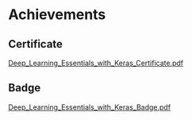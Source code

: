 

# Achievements
## Certificate
[Deep_Learning_Essentials_with_Keras_Certificate.pdf](https://prod-files-secure.s3.us-west-2.amazonaws.com/03e82b26-cccb-4906-bb56-adabcbdc0655/f5cf1405-8a02-49a4-beb6-3d50b033ba6e/Deep_Learning_Essentials_with_Keras_Certificate.pdf?X-Amz-Algorithm=AWS4-HMAC-SHA256&X-Amz-Content-Sha256=UNSIGNED-PAYLOAD&X-Amz-Credential=ASIAZI2LB466Z6IAGTZ6%2F20250206%2Fus-west-2%2Fs3%2Faws4_request&X-Amz-Date=20250206T031811Z&X-Amz-Expires=3600&X-Amz-Security-Token=IQoJb3JpZ2luX2VjEDgaCXVzLXdlc3QtMiJGMEQCIAobaHaHi2LEfs65U9RW7Qd4Uh5CGRwBzckANTHjCBVGAiAqTafmkABKBTMKc6qyLfQKVM56gaEV2TeZHodJiNFJvCr%2FAwhREAAaDDYzNzQyMzE4MzgwNSIM7Rt5UfivLDHzuxLpKtwDc%2F8fhJfBnOH%2FAxmC%2BnNu8UgMh2YTDknSDA8ad%2Flmwdk0%2Fduqi8ieU4h3ysJp6xvZqOgPO917FwfX%2BofsR3HamHPrF%2F8QpEaunlrx3JRw24DhQSicNpeFNPOjGSb%2BlJJ8EYrlcPoTUYs%2FcAYNx0QoaY5p001sjSY545Gons9%2FJwapud%2Fy1Nonrq7C5Ap4J3%2FzlS1oZR4s9GTGbvIU32eDUEzYAwCfBlOVAV2KaW3zRUAJ9IthdBpw62C9RkdQVJHkifda%2Fg6mcBgiNZyDFfjcoeEmnBxjNEgT2eo0otxyAxTk%2FZxW6UCxXV8JMEF1ZI0Hsyk8aUe5BktgkPE%2BrQ1unFLU6h%2FcHkjPaHzDbiY70a2J6cA%2FcApUyGLhgcK%2F16jCRWggToi1ae2eNt3wBIS7h1Pmt7goSFftpJ7D8OXPZTvWWimnWESKHPlVzEkdbqEK9c62a%2FWEz1V4UDboKeLahENCCCLF%2Fw6UoBvl9vCDUNfXriwrZL1ROmQfNvO3OKdWwx%2FMDVFGWO043rBVQurSbbqFei9S2TjZzXRsUxcy58mHNSspSr1RR%2FpmvjtiPWPvzjDneFGvtBIQzb5N5Y18U0vby3aoKIp49eiBql1twRzZENpQ2ur7%2B81yS00w3eqPvQY6pgHyhEYkV7U1hyXgHd5dmn2iwIUvCPi7u4WVbJfgaIWNyGQSHzQBc2twNeU%2FCH63AKxQjimlvXqScJbq7JB7%2FqJWtJN1M7lGNQKcPMAs3dy1z5iDU3PpQk%2FK3ReFnOzLym7QGsCt02BSumulLyj%2FiWmrk0HOkZeHQ7526DKiWmqc7vWN33IKEHuIQ0S5XKPzcmihSwqNXUmUStAfC0e5QO7wVDsrQLd0&X-Amz-Signature=c6da28a1a89acf97e2d2feafb1f14e059bb5ea19200371a281aa7dbcb8f3242e&X-Amz-SignedHeaders=host&x-id=GetObject)
## Badge
[Deep_Learning_Essentials_with_Keras_Badge.pdf](https://prod-files-secure.s3.us-west-2.amazonaws.com/03e82b26-cccb-4906-bb56-adabcbdc0655/5c209097-6d96-477f-a031-edc11aa6225f/Deep_Learning_Essentials_with_Keras_Badge.pdf?X-Amz-Algorithm=AWS4-HMAC-SHA256&X-Amz-Content-Sha256=UNSIGNED-PAYLOAD&X-Amz-Credential=ASIAZI2LB466Z6IAGTZ6%2F20250206%2Fus-west-2%2Fs3%2Faws4_request&X-Amz-Date=20250206T031811Z&X-Amz-Expires=3600&X-Amz-Security-Token=IQoJb3JpZ2luX2VjEDgaCXVzLXdlc3QtMiJGMEQCIAobaHaHi2LEfs65U9RW7Qd4Uh5CGRwBzckANTHjCBVGAiAqTafmkABKBTMKc6qyLfQKVM56gaEV2TeZHodJiNFJvCr%2FAwhREAAaDDYzNzQyMzE4MzgwNSIM7Rt5UfivLDHzuxLpKtwDc%2F8fhJfBnOH%2FAxmC%2BnNu8UgMh2YTDknSDA8ad%2Flmwdk0%2Fduqi8ieU4h3ysJp6xvZqOgPO917FwfX%2BofsR3HamHPrF%2F8QpEaunlrx3JRw24DhQSicNpeFNPOjGSb%2BlJJ8EYrlcPoTUYs%2FcAYNx0QoaY5p001sjSY545Gons9%2FJwapud%2Fy1Nonrq7C5Ap4J3%2FzlS1oZR4s9GTGbvIU32eDUEzYAwCfBlOVAV2KaW3zRUAJ9IthdBpw62C9RkdQVJHkifda%2Fg6mcBgiNZyDFfjcoeEmnBxjNEgT2eo0otxyAxTk%2FZxW6UCxXV8JMEF1ZI0Hsyk8aUe5BktgkPE%2BrQ1unFLU6h%2FcHkjPaHzDbiY70a2J6cA%2FcApUyGLhgcK%2F16jCRWggToi1ae2eNt3wBIS7h1Pmt7goSFftpJ7D8OXPZTvWWimnWESKHPlVzEkdbqEK9c62a%2FWEz1V4UDboKeLahENCCCLF%2Fw6UoBvl9vCDUNfXriwrZL1ROmQfNvO3OKdWwx%2FMDVFGWO043rBVQurSbbqFei9S2TjZzXRsUxcy58mHNSspSr1RR%2FpmvjtiPWPvzjDneFGvtBIQzb5N5Y18U0vby3aoKIp49eiBql1twRzZENpQ2ur7%2B81yS00w3eqPvQY6pgHyhEYkV7U1hyXgHd5dmn2iwIUvCPi7u4WVbJfgaIWNyGQSHzQBc2twNeU%2FCH63AKxQjimlvXqScJbq7JB7%2FqJWtJN1M7lGNQKcPMAs3dy1z5iDU3PpQk%2FK3ReFnOzLym7QGsCt02BSumulLyj%2FiWmrk0HOkZeHQ7526DKiWmqc7vWN33IKEHuIQ0S5XKPzcmihSwqNXUmUStAfC0e5QO7wVDsrQLd0&X-Amz-Signature=19b0253293923cfbcb59da0d1640b30d1c2a73156d6e71790f5aff392dc89d55&X-Amz-SignedHeaders=host&x-id=GetObject)

